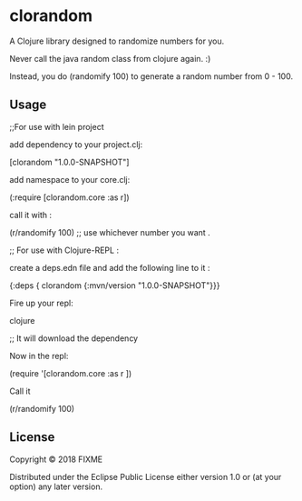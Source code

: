 # clorandom

A Clojure library designed to randomize numbers for you.

Never call the java random class from clojure again. :)

Instead, you do (randomify 100) to generate a random number from 0 - 100.



## Usage

;;For use with lein project 

add dependency to your project.clj:

[clorandom "1.0.0-SNAPSHOT"]

add namespace to your core.clj:

(:require [clorandom.core :as r])

call it with :

(r/randomify 100) ;; use whichever number you want .

;; For use with Clojure-REPL :

create a deps.edn file and add the following line to it :

{:deps { clorandom {:mvn/version "1.0.0-SNAPSHOT"}}}

Fire up your repl:

clojure 

;; It will download the dependency

Now in the repl:

(require '[clorandom.core :as r ])

Call it 

(r/randomify 100)


## License

Copyright © 2018 FIXME

Distributed under the Eclipse Public License either version 1.0 or (at
your option) any later version.
